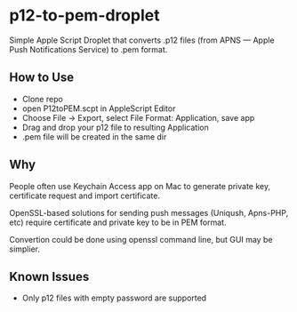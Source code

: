 p12-to-pem-droplet
==================

Simple Apple Script Droplet that converts .p12 files (from APNS &mdash; Apple Push Notifications Service) to .pem format. 

## How to Use 

- Clone repo 
- open P12toPEM.scpt in AppleScript Editor
- Choose File -> Export, select File Format: Application, save app 
- Drag and drop your p12 file to resulting Application 
- .pem file will be created in the same dir 


## Why 

People often use Keychain Access app on Mac to generate private key, certificate request and import certificate. 

OpenSSL-based solutions for sending push messages (Uniqush, Apns-PHP, etc) require certificate and private key to be in PEM format. 

Convertion could be done using openssl command line, but GUI may be simplier. 


## Known Issues 

- Only p12 files with empty password are supported 
